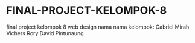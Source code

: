 # FINAL-PROJECT-KELOMPOK-8
final project kelompok 8 web design
nama nama kelompok:
Gabriel Mirah
Vichers Rory
David Pintunaung
